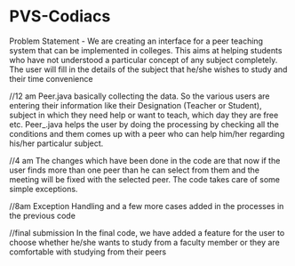 # PVS-Codiacs

Problem Statement - We are creating an interface for a peer teaching system that can be implemented in colleges. This aims at helping students who have not understood a particular concept of any subject completely. The user will fill in the details of the subject that he/she wishes to study and their time convenience

//12 am
Peer.java basically collecting the data. So the various users are entering their information like their Designation (Teacher or Student),
subject in which they need help or want to teach, which day they are free etc.
Peer_.java helps the user by doing the processing by checking all the conditions and them comes up with a peer who can help him/her regarding his/her particalur subject.

//4 am
The changes which have been done in the code are that now if the user finds more than one peer than he can select from them and the meeting will be fixed with the selected peer. The code takes care of some simple exceptions.

//8am
Exception Handling and a few more cases added in the processes in the previous code

//final submission
In the final code, we have added a feature for the user to choose whether he/she wants to study from a faculty member or they are comfortable with studying from their peers
